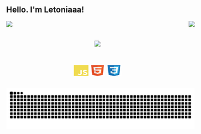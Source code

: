 ## Hello. I'm Letoniaaa! 

<div>
  <img  height="180em" src="https://github-readme-stats.vercel.app/api?username=Letoniaaa&theme=tokyonight&hide_border=false&include_all_commits=false&count_private=false"/>
  <img align="right" height="180em" src="https://github-readme-stats.vercel.app/api/top-langs/?username=Letoniaaa&theme=tokyonight&hide_border=false&include_all_commits=false&count_private=false&layout=compact"/>
</div>
<br>

<div  align="center"> 
  <div style="display: inline_block"><br>
    <img src="https://github-readme-streak-stats.herokuapp.com/?user=Letoniaaa&theme=tokyonight&hide_border=false"/>
</div>

##

<div  align="center"> 
  <div style="display: inline_block"><br>
    <img align="center" height="30" width="40" alt="js-icon"  src="https://raw.githubusercontent.com/devicons/devicon/master/icons/javascript/javascript-plain.svg">
    <img align="center" height="30" width="40" alt="html-icon" src="https://raw.githubusercontent.com/devicons/devicon/master/icons/html5/html5-original.svg">
    <img align="center" height="30" width="40" alt="css-icon" src="https://raw.githubusercontent.com/devicons/devicon/master/icons/css3/css3-original.svg">
   </div>

##

<picture>
  <source media="(prefers-color-scheme: dark)" srcset="https://raw.githubusercontent.com/dudssecco/dudssecco/output/github-contribution-grid-snake-dark.svg">
  <source media="(prefers-color-scheme: light)" srcset="https://raw.githubusercontent.com/dudssecco/dudssecco/output/github-contribution-grid-snake.svg">
  <img alt="github contribution grid snake animation" src="https://raw.githubusercontent.com/dudssecco/dudssecco/output/github-contribution-grid-snake.svg">
</picture>

